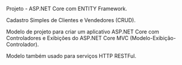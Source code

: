 Projeto - ASP.NET Core com ENTITY Framework. 

Cadastro Simples de Clientes e Vendedores (CRUD).

Modelo de projeto para criar um aplicativo ASP.NET Core com Controladores e Exibições do ASP.NET Core MVC (Modelo-Exibição-Controlador).

Modelo também usado para serviços HTTP RESTFul.
